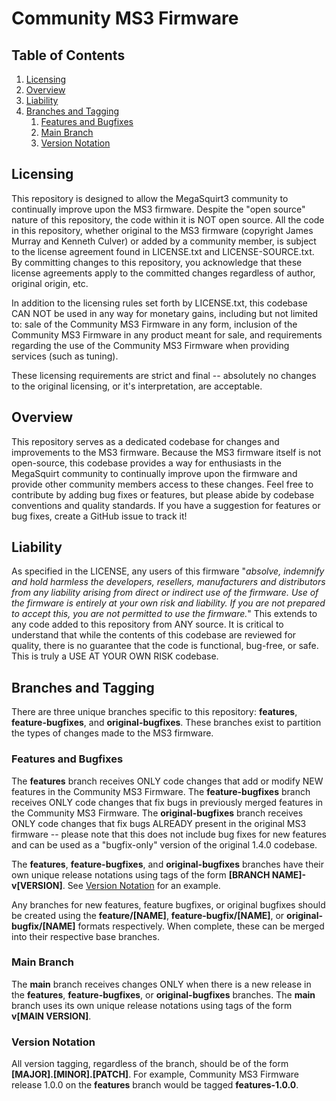 # Community MS3 Firmware

## Table of Contents
1. [Licensing](#licensing)
2. [Overview](#overview)
3. [Liability](#liability)
4. [Branches and Tagging](#branches-and-tagging)
   1. [Features and Bugfixes](#features-and-bugfixes)
   2. [Main Branch](#main-branch)
   3. [Version Notation](#version-notation)

## Licensing
This repository is designed to allow the MegaSquirt3 community to continually improve upon the MS3 firmware. Despite
the "open source" nature of this repository, the code within it is NOT open source. All the code in this repository,
whether original to the MS3 firmware (copyright James Murray and Kenneth Culver) or added by a community member, is
subject to the license agreement found in LICENSE.txt and LICENSE-SOURCE.txt. By committing changes to this repository,
you acknowledge that these license agreements apply to the committed changes regardless of author, original origin, etc.

In addition to the licensing rules set forth by LICENSE.txt, this codebase CAN NOT be used in any way for monetary 
gains, including but not limited to: sale of the Community MS3 Firmware in any form, inclusion of the Community MS3 
Firmware in any product meant for sale, and requirements regarding the use of the Community MS3 Firmware when providing 
services (such as tuning).

These licensing requirements are strict and final -- absolutely no changes to the original licensing, or it's 
interpretation, are acceptable.

## Overview
This repository serves as a dedicated codebase for changes and improvements to the MS3 firmware. Because the MS3
firmware itself is not open-source, this codebase provides a way for enthusiasts in the MegaSquirt community to
continually improve upon the firmware and provide other community members access to these changes. Feel free to 
contribute by adding bug fixes or features, but please abide by codebase conventions and quality standards. If you have 
a suggestion for features or bug fixes, create a GitHub issue to track it!

## Liability
As specified in the LICENSE, any users of this firmware "*absolve, indemnify and hold harmless
the developers, resellers, manufacturers and distributors from any liability
arising from direct or indirect use of the firmware. Use of the firmware is
entirely at your own risk and liability. If you are not prepared to accept this,
you are not permitted to use the firmware.*" This extends to any code added to this repository from ANY source. It is
critical to understand that while the contents of this codebase are reviewed for quality, there is no guarantee that the
code is functional, bug-free, or safe. This is truly a USE AT YOUR OWN RISK codebase.

## Branches and Tagging
There are three unique branches specific to this repository: **features**, **feature-bugfixes**, and 
**original-bugfixes**. These branches exist to partition the types of changes made to the MS3 firmware.

### Features and Bugfixes
The **features** branch receives ONLY code changes that add or modify NEW features in the Community MS3 Firmware. The 
**feature-bugfixes** branch receives ONLY code changes that fix bugs in previously merged features in the Community MS3 
Firmware. The **original-bugfixes** branch receives ONLY code changes that fix bugs ALREADY present in the original MS3 
firmware -- please note that this does not include bug fixes for new features and can be used as a "bugfix-only" 
version of the original 1.4.0 codebase.

The **features**, **feature-bugfixes**, and **original-bugfixes** branches have their own unique release notations 
using tags of the form **\[BRANCH NAME\]-v\[VERSION\]**. See [Version Notation](#version-notation) for an example.

Any branches for new features, feature bugfixes, or original bugfixes should be created using the **feature/\[NAME\]**, 
**feature-bugfix/\[NAME\]**, or **original-bugfix/\[NAME\]** formats respectively. When complete, these can be merged 
into their respective base branches.

### Main Branch
The **main** branch receives changes ONLY when there is a new release in the **features**, **feature-bugfixes**, or 
**original-bugfixes** branches. The **main** branch uses its own unique release notations using tags of the form 
**v\[MAIN VERSION\]**.

### Version Notation
All version tagging, regardless of the branch, should be of the form 
**\[MAJOR\].\[MINOR\].\[PATCH\]**. For example, Community MS3 Firmware release 1.0.0 on 
the **features** branch would be tagged **features-1.0.0**.
